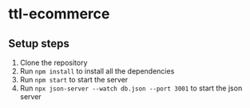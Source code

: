 # ttl-ecommerce

## Setup steps
1. Clone the repository
2. Run `npm install` to install all the dependencies
3. Run `npm start` to start the server
4. Run `npx json-server --watch db.json --port 3001` to start the json server